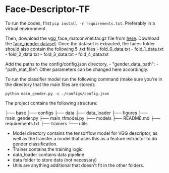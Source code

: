 # Face-Descriptor-TF

To run the codes, first `pip install -r requirements.txt`. Preferably in a virtual environment.

Then, download the vgg_face_matconvnet.tar.gz file from [here](http://www.robots.ox.ac.uk/~vgg/software/vgg_face/). Download the [face_gender dataset](https://talhassner.github.io/home/projects/Adience/Adience-data.html#agegender). Once the dataset is extracted, the faces folder should also contain the following 5 .txt files
    - fold_0_data.txt
    - fold_1_data.txt
    - fold_2_data.txt
    - fold_3_data.txt
    - fold_4_data.txt

Add the paths to the config/config.json directory,
    - "gender_data_path": <path to gender dataset downloaded earlier>
    - "path_mat_file": <path to vgg descriptor model stored in vgg_face_matconvnet.tar.gz>
Other parameters can be changed here accordingly.

To run the classifier model run the following command (make sure you're in the directory that the main files are stored):

`python main_gender.py -c ./configs/config.json`


The project contains the following structure:

├── base
├── configs
├── data
├── data_loader
├── figures
├── main_gender.py
├── main_tfmodel.py
├── models
├── README.md
├── requirements.txt
├── trainers
└── utils


- Model directory contains the tensorflow model for VGG descriptor, as well as the transfer a model that uses this as a feature extractor to do gender classification.
- Trainer contains the training logic
- data_loader contains data pipeline
- data folder to store data (not necessary)
- Utils are anything additional that doesn't fit in the other folders.
